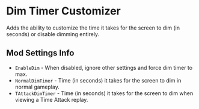 # Dim Timer Customizer
Adds the ability to customize the time it takes for the screen to dim (in seconds) or disable dimming entirely.

## Mod Settings Info
* ``EnableDim`` - When disabled, ignore other settings and force dim timer to max.
* ``NormalDimTimer`` - Time (in seconds) it takes for the screen to dim in normal gameplay.
* ``TAttackDimTimer`` - Time (in seconds) it takes for the screen to dim when viewing a Time Attack replay.
